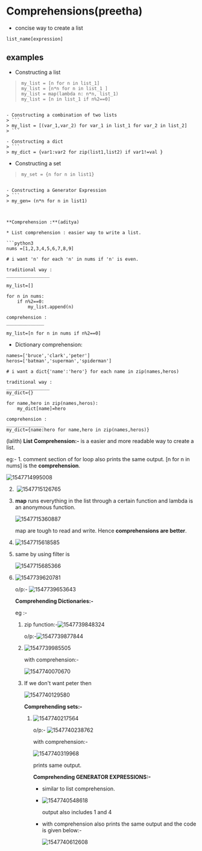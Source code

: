 

# Comprehensions(preetha)

- concise way to create a list
```
list_name[expression]
```
## examples

- Constructing a list
> ```
> my_list = [n for n in list_1]
> my_list = [n*n for n in list_1 ]
> my_list = map(lambda n: n*n, list_1)
> my_list = [n in list_1 if n%2==0]
> ```
```

- Constructing a combination of two lists
> ```
> my_list = [(var_1,var_2) for var_1 in list_1 for var_2 in list_2]
> ```

- Constructing a dict
> ```
> my_dict = {var1:var2 for zip(list1,list2) if var1!=val }
```

- Constructing a set
> ```
> my_set = {n for n in list1}
> ```
```

- Constructing a Generator Expression
> ```
> my_gen= (n*n for n in list1)



**Comprehension :**(aditya)

* List comprehension : easier way to write a list.

```python3
nums =[1,2,3,4,5,6,7,8,9]

# i want 'n' for each 'n' in nums if 'n' is even.

traditional way :
________________

my_list=[]

for n in nums:
	if n%2==0:
		my_list.append(n)
		
comprehension :
______________

my_list=[n for n in nums if n%2==0]
```

* Dictionary comprehension:

```python3
names=['bruce','clark','peter']
heros=['batman','superman','spiderman']

# i want a dict{'name':'hero'} for each name in zip(names,heros)

traditional way :
________________
my_dict={}

for name,hero in zip(names,heros):
	my_dict[name]=hero

comprehension :
______________
my_dict={name:hero for name,hero in zip(names,heros)}

```
(lalith)
**List Comprehension:-** is a easier and more readable way to create a list.

eg:- 1. comment section of for loop also prints the same output. [n for n in nums] is the **comprehension**.

![1547714995008](https://github.com/adityakuppa26/Python-Notes/blob/lalith_notes/images/1547714995008.png)

2. ​        ![1547715126765](https://github.com/adityakuppa26/Python-Notes/blob/lalith_notes/images/1547715126765.png)

3. **map** runs everything in the list through a certain function and lambda is an anonymous function. 

   ![1547715360887](https://github.com/adityakuppa26/Python-Notes/blob/lalith_notes/images/1547715360887.png)

   map are tough to read and write. Hence **comprehensions are better**.

4. ![1547715618585](https://github.com/adityakuppa26/Python-Notes/blob/lalith_notes/images/1547715618585.png)

5. same by using filter is 

   ![1547715685366](https://github.com/adityakuppa26/Python-Notes/blob/lalith_notes/images/1547715685366.png)

6. ![1547739620781](https://github.com/adityakuppa26/Python-Notes/blob/lalith_notes/images/1547739620781.png)

   o/p:- ![1547739653643](https://github.com/adityakuppa26/Python-Notes/blob/lalith_notes/images/1547739653643.png) 

   **Comprehending Dictionaries:-**

   eg :- 

   1. zip function:-![1547739848324](https://github.com/adityakuppa26/Python-Notes/blob/lalith_notes/images/1547739848324.png)

      o/p:-![1547739877844](https://github.com/adityakuppa26/Python-Notes/blob/lalith_notes/images/1547739877844.png)

   2. ![1547739985505](https://github.com/adityakuppa26/Python-Notes/blob/lalith_notes/images/1547739985505.png)

      with comprehension:-

      ![1547740070670](https://github.com/adityakuppa26/Python-Notes/blob/lalith_notes/images/1547740070670.png) 

   3. If we don't want peter then 

      ![1547740129580](https://github.com/adityakuppa26/Python-Notes/blob/lalith_notes/images/1547740129580.png) 

      **Comprehending sets:-**

      1. ![1547740217564](https://github.com/adityakuppa26/Python-Notes/blob/lalith_notes/images/1547740217564.png) 

         o/p:- ![1547740238762](https://github.com/adityakuppa26/Python-Notes/blob/lalith_notes/images/1547740238762.png) 

         with comprehension:-

         ![1547740319968](https://github.com/adityakuppa26/Python-Notes/blob/lalith_notes/images/1547740319968.png) 

         prints same output.

         

         **Comprehending GENERATOR EXPRESSIONS:-**

         - similar to list comprehension.

         - ![1547740548618](https://github.com/adityakuppa26/Python-Notes/blob/lalith_notes/images/1547740548618.png) 

           output also includes 1 and 4

         - with comprehension also prints the same output and the code is given below:-

           ![1547740612608](https://github.com/adityakuppa26/Python-Notes/blob/lalith_notes/images/1547740612608.png)

